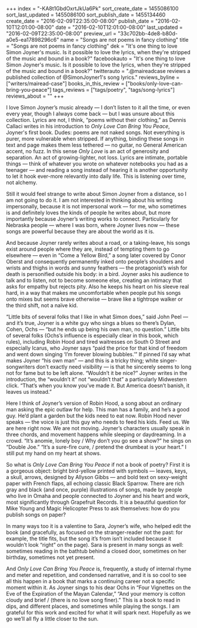 +++
index = "-KA8t1GbdOxrtJkUa6Pk"
sort_create_date = 1455086100
sort_last_updated = 1455086100
sort_publish_date = 1455134460
create_date = "2016-02-09T22:35:00-08:00"
publish_date = "2016-02-10T12:01:00-08:00"
date = "2016-02-10T12:01:00-08:00"
last_updated = "2016-02-09T22:35:00-08:00"
preview_url = "33c702bb-4de8-b80d-a0e5-ea17898296c6"
name = "Songs are not poems in fancy clothing"
title = "Songs are not poems in fancy clothing"
dek = "It's one thing to love Simon Joyner's music. Is it possible to love the lyrics, when they're stripped of the music and bound in a book?"
facebookauto = "It's one thing to love Simon Joyner's music. Is it possible to love the lyrics, when they're stripped of the music and bound in a book?"
twitterauto = ".@maireadcase reviews a published collection of @SimonJoyner1's song lyrics."
reviews_byline = ["writers/mairead-case"]
books_in_this_review = ["books/only-love-can-bring-you-peace"]
tags_reviews = ["tags/poetry", "tags/song-lyrics"]
reviews_about = ""
+++

I love Simon Joyner’s music already — I don’t listen to it all the time, or even every year, though I always come back — but I was unsure about this collection. Lyrics are not, I think, “poems without their clothing,” as Dennis Callaci writes in his introduction to *Only Love Can Bring You Peace*, Joyner's first book. Dudes: poems are not naked songs. Not everything is purer, more vulnerable when stripped. If anything, binding these songs in text and page makes them less tethered — no guitar, no General American accent, no fuzz. In this sense *Only Love* is an act of generosity and separation. An act of growing-lighter, not loss. Lyrics are intimate, portable things — think of whatever you wrote on whatever notebooks you had as a teenager — and reading a song instead of hearing it is another opportunity to let it hook ever-more relevantly into daily life. This is listening over time, not alchemy.

Still it would feel strange to write about Simon Joyner from a distance, so I am not going to do it. I am not interested in thinking about his writing impersonally, because it is not impersonal work — for me, who sometimes is and definitely loves the kinds of people he writes about, but more importantly because Joyner’s writing works to connect. Particularly for Nebraska people — where I was born, where Joyner lives now — these songs are powerful because they are about the world as it is. 

And because Joyner rarely writes about a road, or a taking-leave, his songs exist around people where they are, instead of tempting them to go elsewhere — even in “Come a Yellow Bird,” a song later covered by Conor Oberst and consequently permanently inked onto people’s shoulders and wrists and thighs in words and sunny feathers — the protagonist’s wish for death is personified outside his body: in a bird. Joyner asks his audience to talk and to listen, not to become someone else, creating an intimacy that asks for empathy but rejects pity. Also he keeps his heart on his sleeve real hard, in a way that makes me uncomfortable when people put his songs onto mixes but seems brave otherwise — brave like a tightrope walker or the third shift, not a naïve kid.

“Little bits of several folks that I like in what Simon does,” said John Peel — and it’s true, Joyner is a white guy who sings a blues so there’s Dylan, Cohen, Ochs — “but he ends up being his own man, no question.” Little bits of several folks (Ochs’s influence is especially clear in this book, which rules), including Robin Hood and tired waitresses on South O Street and especially Icarus, who Joyner says “paid the price for that kind of freedom and went down singing ‘I’m forever blowing bubbles.’” If pinned I’d say what makes Joyner “his own man” — and this is a tricky thing; white singer-songwriters don’t exactly need visibility — is that he sincerely seems to long not for fame but to be left alone. “Wouldn’t it be nice?” Joyner writes in the introduction, the “wouldn’t it” not “wouldn’t that” a particularly Midwestern click. “That’s when you know you’ve made it. But America doesn’t banish, it leaves us instead.”

Here I think of Joyner’s version of Robin Hood, a song about an ordinary man asking the epic outlaw for help. This man has a family, and he’s a good guy. He’d plant a garden but the kids need to eat now. Robin Hood never speaks — the voice is just this guy who needs to feed his kids. Feed us. We are here right now. We are not moving. Joyner’s characters usually speak in three chords, and movement happens while sleeping or daydreaming. In a crowd. “It’s anomie, lonely boy / Why don’t you go see a show?” he sings on “Double Joe.” “It’s a sure-fire cure, / pretend the drumbeat is your heart.” I still put my hand on my heart at shows.

So what is *Only Love Can Bring You Peace* if not a book of poetry? First it is a gorgeous object: bright bird-yellow printed with symbols — leaves, keys, a skull, arrows, designed by Allyson Gibbs — and bold text on sexy-weight paper with French flaps, all echoing classic Black Sparrow. There are rich gray and black (and once, purple) illustrations of songs, made by people who live in Omaha and people connected to Joyner and his heart and work, most significantly through Grapefruit Records. It is a beautiful question for Mike Young and Magic Helicopter Press to ask themselves: how do you publish songs on paper? 

In many ways too it is a valentine to Sara, Joyner’s wife, who helped edit the book (and gracefully, as focused on the stranger-reader not the past: for example, the title fits, but the song it’s from isn’t included because it wouldn’t look “right” on the page). Sara is present in many songs as well: sometimes reading in the bathtub behind a closed door, sometimes on her birthday, sometimes not yet present. 

And *Only Love Can Bring You Peace* is, frequently, a study of internal rhyme and meter and repetition, and condensed narrative, and it is so cool to see all this happen in a book that marks a continuing career not a specific moment within it. As Joyner sings to his dear Ochs in “Four Vignettes on the Eve of the Expiration of the Mayan Calendar,” “And your memory is cotton cloudy and brief / (there is no love song finer).” This is a book to read in dips, and different places, and sometimes while playing the songs. I am grateful for this work and excited for what it will spark next. Hopefully as we go we’ll all fly a little closer to the sun.
